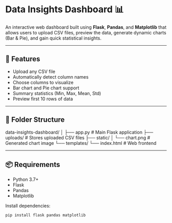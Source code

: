 # Data Insights Dashboard 📊

An interactive web dashboard built using **Flask**, **Pandas**, and **Matplotlib** that allows users to upload CSV files, preview the data, generate dynamic charts (Bar & Pie), and gain quick statistical insights.

---

## 🚀 Features

- Upload any CSV file
- Automatically detect column names
- Choose columns to visualize
- Bar chart and Pie chart support
- Summary statistics (Min, Max, Mean, Std)
- Preview first 10 rows of data

---

## 📂 Folder Structure
data-insights-dashboard/ │ ├── app.py # Main Flask application ├── uploads/ # Stores uploaded CSV files ├── static/ │ └── chart.png # Generated chart image └── templates/ └── index.html # Web frontend


---

## 📦 Requirements

- Python 3.7+
- Flask
- Pandas
- Matplotlib

Install dependencies:

```bash
pip install flask pandas matplotlib

